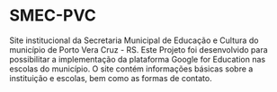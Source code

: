 # SMEC-PVC
Site institucional da Secretaria Municipal de Educação e Cultura do município de Porto Vera Cruz - RS. Este Projeto foi desenvolvido para possibilitar a implementação da plataforma Google for Education nas escolas do município. O site contém informações básicas sobre a instituição e escolas, bem como as formas de contato.
